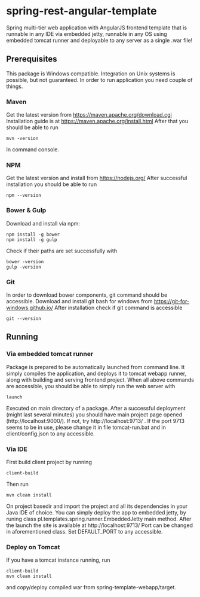 # spring-rest-angular-template
Spring multi-tier web application with AngularJS frontend template that is runnable in any IDE via embedded jetty, runnable in any OS using embedded tomcat
runner and deployable to any server as a single .war file!
## Prerequisites
This package is Windows compatible. Integration on Unix systems is possible, but not guaranteed.
In order to run application you need couple of things.
### Maven
Get the latest version from https://maven.apache.org/download.cgi
Installation guide is at https://maven.apache.org/install.html
After that you should be able to run
```
mvn -version
```
In command console.
### NPM
Get the latest version and install from https://nodejs.org/
After successful installation you should be able to run
```
npm --version
```
### Bower & Gulp
Download and install via npm:
```
npm install -g bower
npm install -g gulp
```
Check if their paths are set successfully with
```
bower -version
gulp -version
```
### Git
In order to download bower components, git command should be accessible.
Download and install git bash for windows from https://git-for-windows.github.io/
After installation check if git command is accessible
```
git --version
```
## Running
### Via embedded tomcat runner
Package is prepared to be automatically launched from command line. It simply compiles the application, and deploys it to tomcat webapp runner,
along with building and serving frontend project.
When all above commands are accessible, you should be able to simply run the web server with
```
launch
```
Executed on main directory of a package. After a successful deployment (might last several minutes) you should have main project page opened
(http://localhost:9000/). If not, try http://localhost:9713/ . If the port 9713 seems to be in use, please change it in file tomcat-run.bat and in
client/config.json to any accessible.
### Via IDE
First build client project by running
```
client-build
```
Then run
```
mvn clean install
```
On project basedir and import the project and all its dependencies in your Java IDE of choice.
You can simply deploy the app to embedded jetty, by runing class pl.templates.spring.runner.EmbeddedJetty main method.
After the launch the site is available at http://localhost:9713/
Port can be changed in aforementioned class. Set DEFAULT_PORT to any accessible.
### Deploy on Tomcat
If you have a tomcat instance running, run
```
client-build
mvn clean install
```
and copy/deploy compiled war from spring-template-webapp/target.

